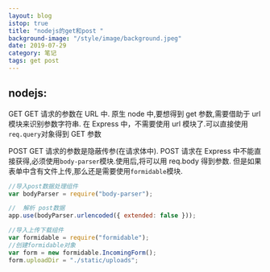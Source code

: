```yaml
---
layout: blog
istop: true
title: "nodejs的get和post "
background-image: "/style/image/background.jpeg"
date: 2019-07-29
category: 笔记
tags: get post
---
```


## nodejs:

GET
GET 请求的参数在 URL 中.
原生 node 中,要想得到 get 参数,需要借助于 url 模块来识别参数字符串.
在 Express 中，不需要使用 url 模块了.可以直接使用`req.query`对象得到 GET 参数

POST
GET 请求的参数是隐蔽传参(在请求体中).
POST 请求在 Express 中不能直接获得,必须使用`body-parser`模块.使用后,将可以用 req.body 得到参数.
但是如果表单中含有文件上传,那么还是需要使用`formidable`模块.

```js
//导入post数据处理组件
var bodyParser = require("body-parser");

//  解析 post数据
app.use(bodyParser.urlencoded({ extended: false }));

//导入上传下载组件
var formidable = require("formidable");
//创建formidable对象
var form = new formidable.IncomingForm();
form.uploadDir = "./static/uploads";
```
